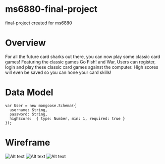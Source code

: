# ms6880-final-project
final-project created for ms6880

# Overview

For all the future card sharks out there, you can now play some classic card games!  Featuring the classic games Go Fish! and War, Users can register, login and play these classic card games against the computer.  High scores will even be saved so you can hone your card skills!

# Data Model
```
var User = new mongoose.Schema({
  username: String,
  password: String,
  highScore:  { type: Number, min: 1, required: true }
});
```
# Wireframe

![Alt text](https://github.com/nyu-csci-ua-0480-002-fall-2015/ms6880-final-project/blob/master/img/login.jpg)
![Alt text](https://github.com/nyu-csci-ua-0480-002-fall-2015/ms6880-final-project/blob/master/img/goFish.jpg)
![Alt text](https://github.com/nyu-csci-ua-0480-002-fall-2015/ms6880-final-project/blob/master/img/highScore.jpg)



